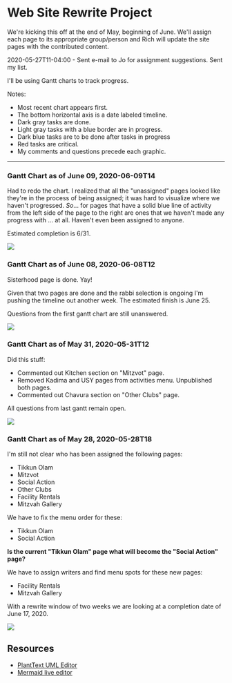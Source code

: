# Web Site Rewrite Project

We're kicking this off at the end of May, beginning of June. We'll assign each page to its appropriate group/person and Rich will update the site pages with the contributed content.

2020-05-27T11-04:00 - Sent e-mail to Jo for assignment suggestions. Sent my list.

I'll be using Gantt charts to track progress.

Notes:

- Most recent chart appears first.
- The bottom horizontal axis is a date labeled timeline.
- Dark gray tasks are done.
- Light gray tasks with a blue border are in progress.
- Dark blue tasks are to be done after tasks in progress
- Red tasks are critical.
- My comments and questions precede each graphic.

----

### Gantt Chart as of June 09, 2020-06-09T14

Had to redo the chart. I realized that all the "unassigned" pages looked like they're in the process of being assigned; it was hard to visualize where we haven't progressed. *So*... for pages that have a solid blue line of activity from the left side of the page to the right are ones that we haven't made any progress with ... at all. Haven't even been assigned to anyone.

Estimated completion is 6/31.

![](2020-06-09T14.svg)


### Gantt Chart as of June 08, 2020-06-08T12

Sisterhood page is done. Yay!

Given that two pages are done and the rabbi selection is ongoing I'm pushing the timeline out another week. The estimated finish is June 25.

Questions from the first gantt chart are still unanswered.


![](2020-06-08T12.svg)

### Gantt Chart as of May 31, 2020-05-31T12

Did this stuff:

- Commented out Kitchen section on "Mitzvot" page.
- Removed Kadima and USY pages from activities menu. Unpublished both pages.
- Commented out Chavura section on "Other Clubs" page.

All questions from last gantt remain open.

![](2020-05-31T12.svg)

### Gantt Chart as of May 28, 2020-05-28T18

I'm still not clear who has been assigned the following pages:
- Tikkun Olam
- Mitzvot
- Social Action
- Other Clubs
- Facility Rentals
- Mitzvah Gallery

We have to fix the menu order for these:
- Tikkun Olam
- Social Action

**Is the current "Tikkun Olam" page what will become the "Social Action" page?**

We have to assign writers and find menu spots for these new pages:
- Facility Rentals
- Mitzvah Gallery




With a rewrite window of two weeks we are looking at a completion date of June 17, 2020.

![](2020-05-28T18.svg)

## Resources

* [PlantText UML Editor](https://www.planttext.com/)
* [Mermaid live editor](https://mermaid-js.github.io/mermaid-live-editor/#/edit/eyJjb2RlIjoiZ2FudHRcbiAgICB0aXRsZSBBIEdhbnR0IERpYWdyYW1cbiAgICBkYXRlRm9ybWF0ICBZWVlZLU1NLUREXG4gICAgc2VjdGlvbiBTZWN0aW9uXG4gICAgQSB0YXNrICAgICAgICAgICA6YTEsIDIwMTQtMDEtMDEsIDMwZFxuICAgIEFub3RoZXIgdGFzayAgICAgOmFmdGVyIGExICAsIDIwZFxuICAgIHNlY3Rpb24gQW5vdGhlclxuICAgIFRhc2sgaW4gc2VjICAgICAgOjIwMTQtMDEtMTIgICwgMTJkXG4gICAgYW5vdGhlciB0YXNrICAgICAgOiAyNGQiLCJtZXJtYWlkIjp7InRoZW1lIjoiZGVmYXVsdCJ9fQ)